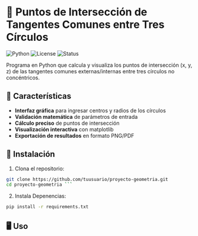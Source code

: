 # 📐 Puntos de Intersección de Tangentes Comunes entre Tres Círculos

![Python](https://img.shields.io/badge/Python-3.8%2B-blue)
![License](https://img.shields.io/badge/License-MIT-green)
![Status](https://img.shields.io/badge/Status-En%20desarrollo-orange)

Programa en Python que calcula y visualiza los puntos de intersección (x, y, z) de las tangentes comunes externas/internas entre tres círculos no concéntricos.

## 📌 Características
- **Interfaz gráfica** para ingresar centros y radios de los círculos
- **Validación matemática** de parámetros de entrada
- **Cálculo preciso** de puntos de intersección
- **Visualización interactiva** con matplotlib
- **Exportación de resultados** en formato PNG/PDF

## 🚀 Instalación
1. Clona el repositorio:
```bash
git clone https://github.com/tuusuario/proyecto-geometria.git
cd proyecto-geometria ```

```
2. Instala Depenencias:
```bash
pip install -r requirements.txt
```

## 🖥️ Uso


